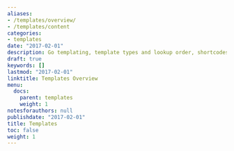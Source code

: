 ```yaml
---
aliases:
- /templates/overview/
- /templates/content
categories:
- templates
date: "2017-02-01"
description: Go templating, template types and lookup order, shortcodes, and data.
draft: true
keywords: []
lastmod: "2017-02-01"
linktitle: Templates Overview
menu:
  docs:
    parent: templates
    weight: 1
notesforauthors: null
publishdate: "2017-02-01"
title: Templates
toc: false
weight: 1
---
```

